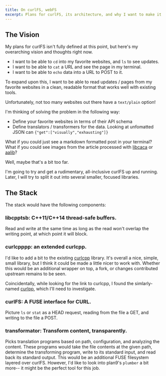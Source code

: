 ```yaml
---
title: On curlFS, webFS
excerpt: Plans for curlFS, its architecture, and why I want to make it.
---
```


## The Vision

My plans for curlFS isn't fully defined at this point, but here's my overarching
vision and thoughts right now.

- I want to be able to `cd` into my favorite websites, and `ls` to see updates.
- I want to be able to `cat` a URL and see the page in my terminal.
- I want to be able to `echo` data into a URL to POST to it.

To expand upon this, I want to be able to read updates / pages from my favorite
websites in a clean, readable format that works well with existing tools.

Unfortunately, not too many websites out there have a `text/plain` option!

I'm thinking of solving the problem in the following way:

- Define your favorite websites in terms of their API schema
- Define translators / transformers for the data. Looking at unfomatted JSON can
  `{"get":["visually","exhausting"]}`

What if you could just see a markdown formatted post in your terminal? What if
you could see images from the article processed with
[libcaca](http://caca.zoy.org/wiki/libcaca) or
[aalib](http://aa-project.sourceforge.net/aalib/)?

Well, maybe that's a bit too far.

I'm going to try and get a rudimentary, all-inclusive curlFS up and running.
Later, I will try to split it out into several smaller, focused libraries.

## The Stack

The stack would have the following components:

### libcpptsb: C++11/C++14 thread-safe buffers.

Read and write at the same time as long as the read won't overlap the writing
point, at which point it will block.

### curlcpppp: an extended curlcpp.

I'd like to add a bit to the existing
[curlcpp](https://github.com/JosephP91/curlcpp) library. It's overall a nice,
simple, small library, but I think it could be made a little nicer to work with.
Whether this would be an additional wrapper on top, a fork, or changes
contributed upstream remains to be seen.

Coincidentally, while looking for the link to curlcpp, I found the
simlarly-named [curlpp](https://github.com/jpbarrette/curlpp), which I'll need
to investigate.

### curlFS: A FUSE interface for CURL.

Picture `ls` or `stat` as a HEAD request, reading from the file a GET, and
writing to the file a POST.

### transformator: Transform content, transparently.

Picks translation programs based on path, configuration, and analyzing the
content. These programs would take the file contents at the given path,
determine the transforming program, write to its standard input, and read back
its standard output. This would be an additional FUSE filesystem layered over
curlFS. However, I'd like to look into plan9's `plumber` a bit more-- it might
be the perfect tool for this job.
